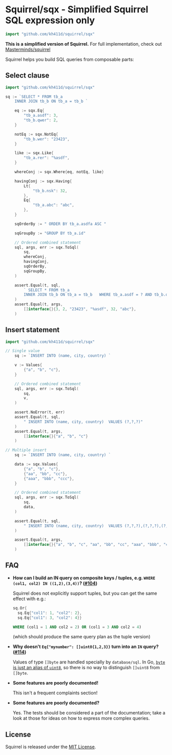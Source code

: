 # Squirrel/sqx - Simplified Squirrel SQL expression only

```go
import "github.com/kh411d/squirrel/sqx"

```

**This is a simplified version of Squirrel.** For full implementation, check out
[Masterminds/squirrel](https://github.com/Masterminds/squirrel)

Squirrel helps you build SQL queries from composable parts:

## Select clause
```go
import "github.com/kh411d/squirrel/sqx"

sq := `SELECT * FROM tb_a 
	INNER JOIN tb_b ON tb_a = tb_b `

	eq := sqx.Eq{
		"tb_a.asdf": 3,
		"tb_b.qwer": 2,
	}

	notEq := sqx.NotEq{
		"tb_b.wer": "23423",
	}

	like := sqx.Like{
		"tb_a.rer": "%asdf",
	}

	whereConj := sqx.Where{eq, notEq, like}

	havingConj := sqx.Having{
		Lt{
			"tb_b.nsk": 32,
		},
		Eq{
			"tb_a.abc": "abc",
		},
	}

	sqOrderBy := " ORDER BY tb_a.asdfa ASC "

	sqGroupBy := "GROUP BY tb_a.id"

    // Ordered combined statement
	sql, args, err := sqx.ToSql(
		sq, 
		whereConj,
		havingConj,
		sqOrderBy, 
		sqGroupBy, 
	)

	assert.Equal(t, sql, 
        ` SELECT * FROM tb_a 
        INNER JOIN tb_b ON tb_a = tb_b   WHERE tb_a.asdf = ? AND tb_b.qwer = ? AND tb_b.wer <> ? AND tb_a.rer LIKE ?   HAVING tb_b.nsk < ? AND tb_a.abc = ?   ORDER BY tb_a.asdfa ASC  GROUP BY tb_a.id`,
    )
	assert.Equal(t, args, 
        []interface{}{3, 2, "23423", "%asdf", 32, "abc"},
    )
```

## Insert statement

```go
import "github.com/kh411d/squirrel/sqx"

// Single value
	sq := `INSERT INTO (name, city, country) `

	v := Values{
		{"a", "b", "c"},
	}

    // Ordered combined statement   
	sql, args, err := sqx.ToSql(
        sq, 
        v,
    )

	assert.NoError(t, err)
	assert.Equal(t, sql, 
        " INSERT INTO (name, city, country)  VALUES (?,?,?)"
    )
	assert.Equal(t, args, 
        []interface{}{"a", "b", "c"}
    )

// Multiple insert
	sq := `INSERT INTO (name, city, country) `

	data := sqx.Values{
		{"a", "b", "c"},
		{"aa", "bb", "cc"},
		{"aaa", "bbb", "ccc"},
	}

    // Ordered combined statement
	sql, args, err := sqx.ToSql(
        sq, 
        data,
    )

	assert.Equal(t, sql, 
        " INSERT INTO (name, city, country)  VALUES (?,?,?),(?,?,?),(?,?,?)"
    )

	assert.Equal(t, args, 
        []interface{}{"a", "b", "c", "aa", "bb", "cc", "aaa", "bbb", "ccc"}
    )

```

## FAQ

* **How can I build an IN query on composite keys / tuples, e.g. `WHERE (col1, col2) IN ((1,2),(3,4))`? ([#104](https://github.com/Masterminds/squirrel/issues/104))**

    Squirrel does not explicitly support tuples, but you can get the same effect with e.g.:

    ```go
    sq.Or{
      sq.Eq{"col1": 1, "col2": 2},
      sq.Eq{"col1": 3, "col2": 4}}
    ```

    ```sql
    WHERE (col1 = 1 AND col2 = 2) OR (col1 = 3 AND col2 = 4)
    ```

    (which should produce the same query plan as the tuple version)

* **Why doesn't `Eq{"mynumber": []uint8{1,2,3}}` turn into an `IN` query? ([#114](https://github.com/Masterminds/squirrel/issues/114))**

    Values of type `[]byte` are handled specially by `database/sql`. In Go, [`byte` is just an alias of `uint8`](https://golang.org/pkg/builtin/#byte), so there is no way to distinguish `[]uint8` from `[]byte`.

* **Some features are poorly documented!**

    This isn't a frequent complaints section!

* **Some features are poorly documented?**

    Yes. The tests should be considered a part of the documentation; take a look at those for ideas on how to express more complex queries.

## License

Squirrel is released under the
[MIT License](http://www.opensource.org/licenses/MIT).
